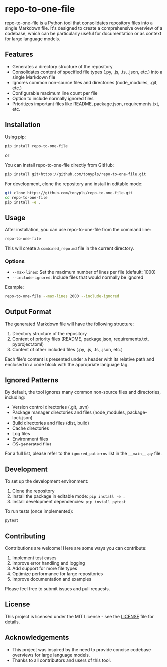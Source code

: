 # repo-to-one-file

repo-to-one-file is a Python tool that consolidates repository files into a single Markdown file. It's designed to create a comprehensive overview of a codebase, which can be particularly useful for documentation or as context for large language models.

## Features

- Generates a directory structure of the repository
- Consolidates content of specified file types (.py, .js, .ts, .json, etc.) into a single Markdown file
- Ignores common non-source files and directories (node_modules, .git, etc.)
- Configurable maximum line count per file
- Option to include normally ignored files
- Prioritizes important files like README, package.json, requirements.txt, etc.

## Installation

Using pip:

```bash
pip install repo-to-one-file
```

or

You can install repo-to-one-file directly from GitHub:

```bash
pip install git+https://github.com/tonypls/repo-to-one-file.git
```

For development, clone the repository and install in editable mode:

```bash
git clone https://github.com/tonypls/repo-to-one-file.git
cd repo-to-one-file
pip install -e .
```

## Usage

After installation, you can use repo-to-one-file from the command line:

```bash
repo-to-one-file
```

This will create a `combined_repo.md` file in the current directory.

### Options

- `--max-lines`: Set the maximum number of lines per file (default: 1000)
- `--include-ignored`: Include files that would normally be ignored

Example:

```bash
repo-to-one-file --max-lines 2000 --include-ignored
```

## Output Format

The generated Markdown file will have the following structure:

1. Directory structure of the repository
2. Content of priority files (README, package.json, requirements.txt, pyproject.toml)
3. Content of other included files (.py, .js, .ts, .json, etc.)

Each file's content is presented under a header with its relative path and enclosed in a code block with the appropriate language tag.

## Ignored Patterns

By default, the tool ignores many common non-source files and directories, including:

- Version control directories (.git, .svn)
- Package manager directories and files (node_modules, package-lock.json)
- Build directories and files (dist, build)
- Cache directories
- Log files
- Environment files
- OS-generated files

For a full list, please refer to the `ignored_patterns` list in the `__main__.py` file.

## Development

To set up the development environment:

1. Clone the repository
2. Install the package in editable mode: `pip install -e .`
3. Install development dependencies: `pip install pytest`

To run tests (once implemented):

```bash
pytest
```

## Contributing

Contributions are welcome! Here are some ways you can contribute:

1. Implement test cases
2. Improve error handling and logging
3. Add support for more file types
4. Optimize performance for large repositories
5. Improve documentation and examples

Please feel free to submit issues and pull requests.

## License

This project is licensed under the MIT License - see the [LICENSE](LICENSE) file for details.

## Acknowledgements

- This project was inspired by the need to provide concise codebase overviews for large language models.
- Thanks to all contributors and users of this tool.
